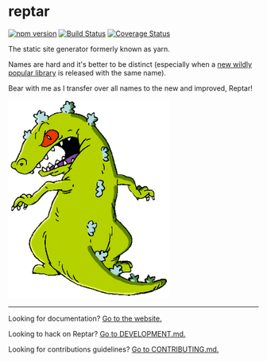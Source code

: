 # reptar

[![npm version][npm-badge]][npm-url]
[![Build Status][travis-badge]][travis-url]
[![Coverage Status][coveralls-badge]][coveralls-url]

The static site generator formerly known as yarn.

Names are hard and it's better to be distinct (especially when a [new wildly popular library](https://yarnpkg.com/) is released with the same name).

Bear with me as I transfer over all names to the new and improved, Reptar!

![](./reptar.png)

---

Looking for documentation? [Go to the website.](http://reptar.github.io/)

Looking to hack on Reptar? [Go to DEVELOPMENT.md.](DEVELOPMENT.md)

Looking for contributions guidelines? [Go to CONTRIBUTING.md.](CONTRIBUTING.md)

[npm-badge]: https://badge.fury.io/js/reptar.svg
[npm-url]: http://badge.fury.io/js/reptar
[travis-badge]: https://travis-ci.org/reptar/reptar.svg?branch=master
[travis-url]: https://travis-ci.org/reptar/reptar
[coveralls-badge]:https://coveralls.io/repos/reptar/reptar/badge.svg?branch=master&service=github
[coveralls-url]: https://coveralls.io/github/reptar/reptar?branch=master
